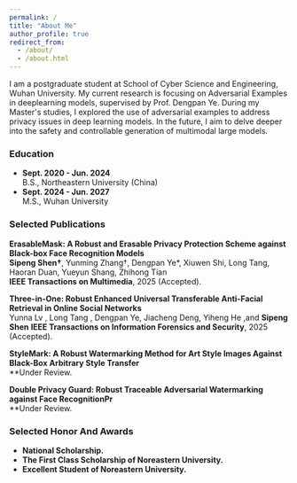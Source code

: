 ```yaml
---
permalink: /
title: "About Me"
author_profile: true
redirect_from: 
  - /about/
  - /about.html
---
```

I am a postgraduate student at School of Cyber Science and Engineering, Wuhan University. My current research is focusing on Adversarial Examples in deeplearning models, supervised by Prof. Dengpan Ye. During my Master's studies, I explored the use of adversarial examples to address privacy issues in deep learning models. In the future, I aim to delve deeper into the safety and controllable generation of multimodal large models.

### Education 
- **Sept. 2020 - Jun. 2024**  
  B.S., Northeastern University (China)  
- **Sept. 2024 - Jun. 2027**  
  M.S., Wuhan University

### Selected Publications
**ErasableMask: A Robust and Erasable Privacy Protection Scheme against Black-box Face Recognition Models**  
**Sipeng Shen†**, Yunming Zhang†, Dengpan Ye*, Xiuwen Shi, Long Tang, Haoran Duan, Yueyun Shang, Zhihong Tian  
**IEEE Transactions on Multimedia**, 2025 (Accepted).

**Three-in-One: Robust Enhanced Universal Transferable Anti-Facial Retrieval in Online Social Networks**  
Yunna Lv , Long Tang , Dengpan Ye, Jiacheng Deng, Yiheng He ,and **Sipeng Shen** 
**IEEE Transactions on Information Forensics and Security**, 2025 (Accepted).

**StyleMark: A Robust Watermarking Method for Art Style Images Against Black-Box Arbitrary Style Transfer**  
**Under Review.

**Double Privacy Guard: Robust Traceable Adversarial Watermarking against Face RecognitionPr**  
**Under Review.

### Selected Honor And Awards
- **National Scholarship.**
- **The First Class Scholarship of Noreastern University.**
- **Excellent Student of Noreastern University.**


